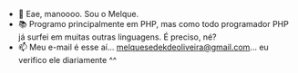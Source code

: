 - 👋 Eae, manoooo. Sou o Melque.
- 📚 Programo principalmente em PHP, mas como todo programador PHP já surfei em muitas outras linguagens. É preciso, né?
- 📫 Meu e-mail é esse aí... melquesedekdeoliveira@gmail.com... eu verifico ele diariamente ^^
